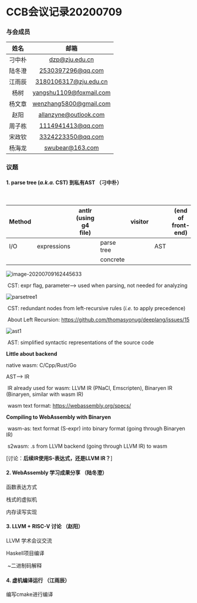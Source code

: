 # CCB会议记录20200709

### 与会成员

| **姓名** |                         **邮箱**                          |
| :------: | :-------------------------------------------------------: |
|  刁中朴  |          [dzp@zju.edu.cn](mailto:dzp@zju.edu.cn)          |
|  陆冬澄  |       [2530397296@qq.com](mailto:2530397296@qq.com)       |
|  江雨辰  |   [3180106317@zju.edu.cn](mailto:3180106317@zju.edu.cn)   |
|   杨树   | [yangshu1109@foxmail.com](mailto:yangshu1109@foxmail.com) |
|  杨文章  |  [wenzhang5800@gmail.com](mailto:wenzhang5800@gmail.com)  |
|   赵阳   |   [allanzyne@outlook.com](mailto:allanzyne@outlook.com)   |
|  周子栋  |       [1114941413@qq.com](mailto:1114941413@qq.com)       |
|  宋政钦  |       [3324223350@qq.com](mailto:3324223350@qq.com)       |
|  杨海龙  |         [swubear@163.com](mailto:swubear@163.com)         |





### 议题

#### 1. parse tree (*a.k.a.* CST) 到私有AST （刁中朴）

​			


| Method |             | antlr (using g4 file) |            | visitor |      | (end of front-end) |
| ------ | ----------- | --------------------- | ---------- | ------- | ---- | ------------------ |
| I/O    | expressions |                       | parse tree |         | AST  |                    |
|        |             |                       | concrete   |         |      |                    |

![image-20200709162445633](https://i.loli.net/2020/07/09/7MdWJoIvelUOLbp.png)

​	CST: expr flag, parameter--> used when parsing, not needed for analyzing

![parsetree1](https://i.loli.net/2020/07/09/h1xbWpkn4tJKNFv.png)

​	CST: redundant nodes from left-recursive rules (*i.e.* to apply precedence)

​	About Left Recursion: https://github.com/thomasyonug/deeplang/issues/15

![ast1](https://i.loli.net/2020/07/09/tadDNh2Vm8U6YTp.png)

​	AST: simplified syntactic representations of the source code



**Little about backend**

native wasm: C/Cpp/Rust/Go

AST--> IR

​	IR already used for wasm: LLVM IR (PNaCl, Emscripten), Binaryen IR (Binaryen, similar with wasm IR)

​	wasm text format: https://webassembly.org/specs/ 



**Compiling to WebAssembly with Binaryen**

​	wasm-as: text format (S-expr) into binary format (going through Binaryen IR)

​	s2wasm: .s from LLVM backend (going through LLVM IR) to wasm



[讨论：**后续IR使用S-表达式，还是LLVM IR？**]



#### 2. WebAssembly 学习成果分享 （陆冬澄）

函数表达方式

栈式的虚拟机

内存读写实现



#### 3. LLVM + RISC-V 讨论 （赵阳）

LLVM 学术会议交流



Haskell项目编译

​	~二进制码解释



#### 4. 虚机编译运行 （江雨辰）

编写cmake进行编译
